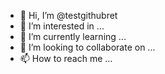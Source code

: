 - 👋 Hi, I’m @testgithubret
- 👀 I’m interested in ...
- 🌱 I’m currently learning ...
- 💞️ I’m looking to collaborate on ...
- 📫 How to reach me ...

<!---
testgithubret/testgithubret is a ✨ special ✨ repository because its `README.md` (this file) appears on your GitHub profile.
You can click the Preview link to take a look at your changes.
--->
